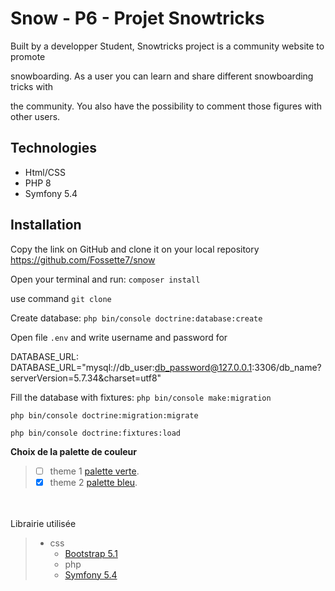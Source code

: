 # Snow - P6 - Projet Snowtricks

Built by a developper Student, Snowtricks project is a community website to promote

snowboarding. As a user you can learn and share different snowboarding tricks with

the community. You also have the possibility to comment those figures with other users.

## Technologies
  - Html/CSS
  - PHP 8
  - Symfony 5.4

## Installation

Copy the link on GitHub and clone it on your local repository
https://github.com/Fossette7/snow

Open your terminal and run: `composer install`

use command `git clone`

Create database: `php bin/console doctrine:database:create`

Open file `.env` and write username and password for 

DATABASE_URL: DATABASE_URL="mysql://db_user:db_password@127.0.0.1:3306/db_name?serverVersion=5.7.34&charset=utf8"

Fill the database with fixtures: `php bin/console make:migration`

`php bin/console doctrine:migration:migrate`

`php bin/console doctrine:fixtures:load`

**Choix de la palette de couleur**
> - [ ] theme 1 [palette verte](https://colorhunt.co/palette/3e8e7e7cd1b8fabb51faedc6).
> - [x] theme 2 [palette bleu](https://colorhunt.co/palette/22577e5584ac95d1ccf6f2d4).
  
  <br/><br/>
Librairie utilisée
> - css
>   - [Bootstrap 5.1](https://getbootstrap.com/docs/5.1/getting-started/introduction/)
>   - php
>   - [Symfony 5.4](https://symfony.com/download)
